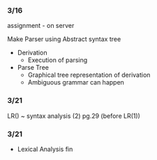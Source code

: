 ### 3/16
assignment - on server

Make Parser using Abstract syntax tree

- Derivation
	- Execution of parsing
- Parse Tree
	- Graphical tree representation of derivation
	- Ambiguous grammar can happen

### 3/21
LR()
~ syntax analysis (2) pg.29 
(before LR(1))

### 3/21
- Lexical Analysis fin